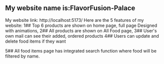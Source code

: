 ## My website name is:FlavorFusion-Palace
My website link: http://localhost:5173/
Here are the 5 features of my website:
1## Top 6 products are shown on home page, full page
Designed with animations,
2## All products are shown on All Food page,
3## User's own mail can see their added, ordered products
4## Users can update and delete food items if they want

5## All food items page has integrated search function where food will be filtered by name.